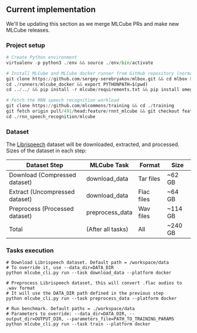 ## Current implementation

We'll be updating this section as we merge MLCube PRs and make new MLCube releases.

### Project setup
```Python
# Create Python environment 
virtualenv -p python3 ./env && source ./env/bin/activate

# Install MLCube and MLCube docker runner from GitHub repository (normally, users will just run `pip install mlcube mlcube_docker`)
git clone https://github.com/sergey-serebryakov/mlbox.git && cd mlbox && git checkout feature/configV2
cd ./runners/mlcube_docker && export PYTHONPATH=$(pwd)
cd ../../ && pip install -r mlcube/requirements.txt && pip install omegaconf && cd ../

# Fetch the RNN speech recognition workload
git clone https://github.com/mlcommons/training && cd ./training
git fetch origin pull/491/head:feature/rnnt_mlcube && git checkout feature/rnnt_mlcube
cd ./rnn_speech_recognition/mlcube
```

### Dataset

The [Librispeech](https://www.openslr.org/12) dataset will be downloaded, extracted, and processed. Sizes of the dataset in each step:

| Dataset Step                   | MLCube Task       | Format     | Size    |
|--------------------------------|-------------------|------------|---------|
| Download (Compressed dataset)  | download_data     | Tar files  | ~62 GB  |
| Extract (Uncompressed dataset) | download_data     | Flac files | ~64 GB  |
| Preprocess (Processed dataset) | preprocess_data   | Wav files  | ~114 GB |
| Total                          | (After all tasks) | All        | ~240 GB |

### Tasks execution
```
# Download Librispeech dataset. Default path = /workspace/data
# To override it, use --data_dir=DATA_DIR
python mlcube_cli.py run --task download_data --platform docker

# Preprocess Librispeech dataset, this will convert .flac audios to .wav format
# It will use the DATA_DIR path defined in the previous step
python mlcube_cli.py run --task preprocess_data --platform docker

# Run benchmark. Default paths = ./workspace/data
# Parameters to override: --data_dir=DATA_DIR, --output_dir=OUTPUT_DIR, --parameters_file=PATH_TO_TRAINING_PARAMS
python mlcube_cli.py run --task train --platform docker
```